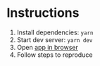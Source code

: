 # Instructions

1. Install dependencies: `yarn`
2. Start dev server: `yarn dev`
3. Open [app in browser](http://localhost:8080)
4. Follow steps to reproduce
